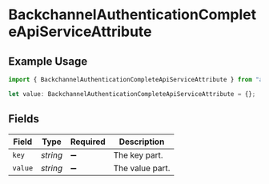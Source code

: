 # BackchannelAuthenticationCompleteApiServiceAttribute

## Example Usage

```typescript
import { BackchannelAuthenticationCompleteApiServiceAttribute } from "authelete-bundled/models/operations";

let value: BackchannelAuthenticationCompleteApiServiceAttribute = {};
```

## Fields

| Field              | Type               | Required           | Description        |
| ------------------ | ------------------ | ------------------ | ------------------ |
| `key`              | *string*           | :heavy_minus_sign: | The key part.      |
| `value`            | *string*           | :heavy_minus_sign: | The value part.    |